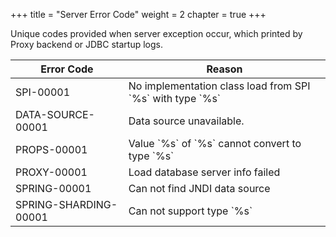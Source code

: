 +++
title = "Server Error Code"
weight = 2
chapter = true
+++

Unique codes provided when server exception occur, which printed by Proxy backend or JDBC startup logs.

| Error Code            | Reason |
| --------------------- | ------ |
| SPI-00001             | No implementation class load from SPI \`%s\` with type \`%s\` |
| DATA-SOURCE-00001     | Data source unavailable. |
| PROPS-00001           | Value \`%s\` of \`%s\` cannot convert to type \`%s\` |
| PROXY-00001           | Load database server info failed |
| SPRING-00001          | Can not find JNDI data source |
| SPRING-SHARDING-00001 | Can not support type \`%s\` |
